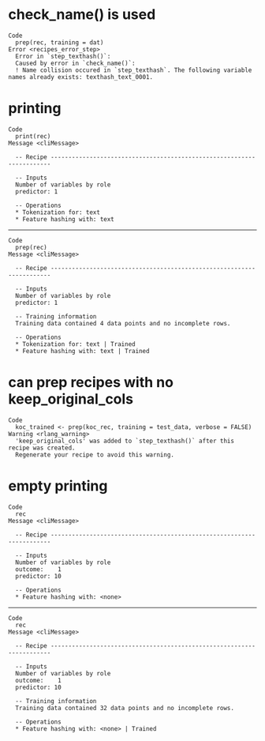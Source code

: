 # check_name() is used

    Code
      prep(rec, training = dat)
    Error <recipes_error_step>
      Error in `step_texthash()`:
      Caused by error in `check_name()`:
      ! Name collision occured in `step_texthash`. The following variable names already exists: texthash_text_0001.

# printing

    Code
      print(rec)
    Message <cliMessage>
      
      -- Recipe ----------------------------------------------------------------------
      
      -- Inputs 
      Number of variables by role
      predictor: 1
      
      -- Operations 
      * Tokenization for: text
      * Feature hashing with: text

---

    Code
      prep(rec)
    Message <cliMessage>
      
      -- Recipe ----------------------------------------------------------------------
      
      -- Inputs 
      Number of variables by role
      predictor: 1
      
      -- Training information 
      Training data contained 4 data points and no incomplete rows.
      
      -- Operations 
      * Tokenization for: text | Trained
      * Feature hashing with: text | Trained

# can prep recipes with no keep_original_cols

    Code
      koc_trained <- prep(koc_rec, training = test_data, verbose = FALSE)
    Warning <rlang_warning>
      'keep_original_cols' was added to `step_texthash()` after this recipe was created.
      Regenerate your recipe to avoid this warning.

# empty printing

    Code
      rec
    Message <cliMessage>
      
      -- Recipe ----------------------------------------------------------------------
      
      -- Inputs 
      Number of variables by role
      outcome:    1
      predictor: 10
      
      -- Operations 
      * Feature hashing with: <none>

---

    Code
      rec
    Message <cliMessage>
      
      -- Recipe ----------------------------------------------------------------------
      
      -- Inputs 
      Number of variables by role
      outcome:    1
      predictor: 10
      
      -- Training information 
      Training data contained 32 data points and no incomplete rows.
      
      -- Operations 
      * Feature hashing with: <none> | Trained

